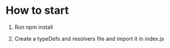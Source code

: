 # How to start

1. Run npm install

2. Create a typeDefs and resolvers file and import it in index.js